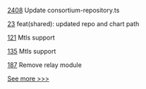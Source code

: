 
[2408](https://github.com/hyperledger/cacti/pull/2408) Update consortium-repository.ts

[23](https://github.com/hyperledger/bevel-samples/pull/23) feat(shared): updated repo and chart path

[121](https://github.com/hyperledger/firefly-tokens-erc1155/pull/121) Mtls support

[135](https://github.com/hyperledger/firefly-tokens-erc20-erc721/pull/135) Mtls support

[187](https://github.com/hyperledger-labs/yui-ibc-solidity/pull/187) Remove relay module


[See more >>>](https://start-here.hyperledger.org/pull-requests)
